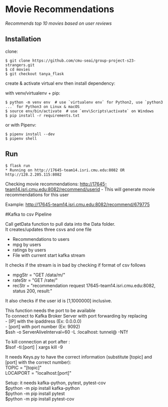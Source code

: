 # Movie Recommendations

*Recommends top 10 movies based on user reviews*


## Installation

clone:
```
$ git clone https://github.com/cmu-seai/group-project-s23-strangers.git
$ cd movies
$ git checkout tanya_flask
```
create & activate virtual env then install dependency:

with venv/virtualenv + pip:
```
$ python -m venv env  # use `virtualenv env` for Python2, use `python3 ...` for Python3 on Linux & macOS
$ source env/bin/activate  # use `env\Scripts\activate` on Windows
$ pip install -r requirements.txt
```
or with Pipenv:
```
$ pipenv install --dev
$ pipenv shell
```

## Run
```
$ flask run 
* Running on http://17645-team14.isri.cmu.edu:8082 OR http://128.2.205.115:8082
```
Checking movie recommendations:
http://17645-team14.isri.cmu.edu:8082/recommend/userid - This will generate movie recommendations for this user

Example: http://17645-team14.isri.cmu.edu:8082/recommend/679775


#Kafka to csv Pipeline

Call getData function to pull data into the Data folder.  
It creates/updates three csvs and one file  
 - Recommendations to users  
 - mpg by users  
 - ratings by users  
 - File with current start kafka stream  

It checks if the stream is in bad by checking if format of csv follows   
 - mpgStr = "GET /data/m/"  
 - rateStr = "GET /rate/"  
 - recStr = "recommendation request 17645-team14.isri.cmu.edu:8082, status 200, result:"  

It also checks if the user id is [1,1000000] inclusive.  

This function needs the port to be available  
To connect to Kafka Broker Server with port forwarding by replacing   
    - [IP] with the ipaddress (Ex: 0.0.0.0)  
    - [port] with port number (Ex: 9092)  
$ssh -o ServerAliveInterval=60 -L <port>:localhost:<port> tunnel@<IP> -NTf  

To kill connection at port after :  
$lsof -ti:[port] | xargs kill -9  

It needs Keys.py to have the correct information (substitute [topic] and [port] with the correct number):  
TOPIC = "[topic]"  
LOCAlPORT = "localhost:[port]"  

Setup: it needs kafka-python, pytest, pytest-cov  
$python -m pip install kafka-python  
$python -m pip install pytest  
$python -m pip install pytest-cov  